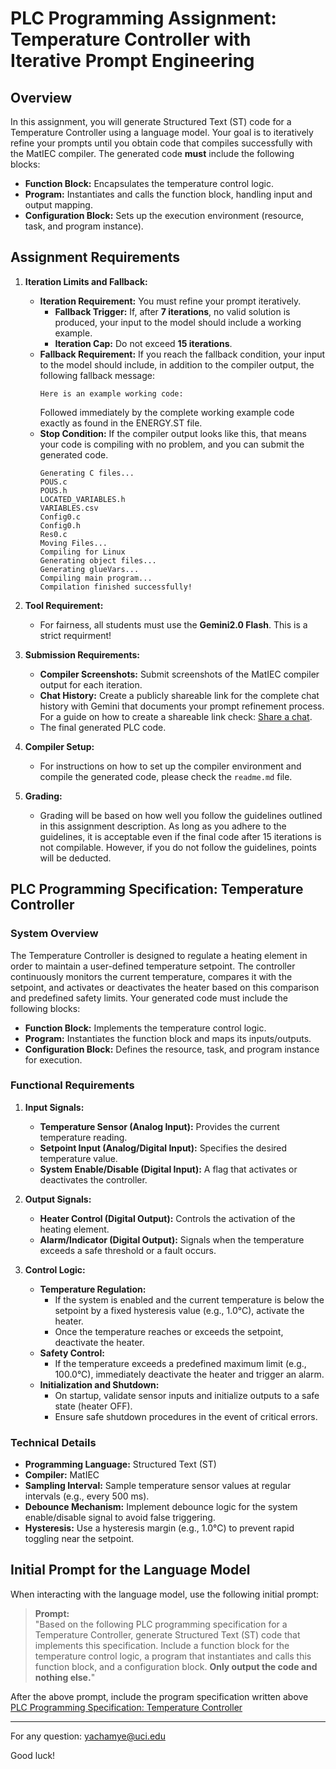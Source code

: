 # PLC Programming Assignment: Temperature Controller with Iterative Prompt Engineering

## Overview

In this assignment, you will generate Structured Text (ST) code for a Temperature Controller using a language model. Your goal is to iteratively refine your prompts until you obtain code that compiles successfully with the MatIEC compiler. The generated code **must** include the following blocks:

- **Function Block:** Encapsulates the temperature control logic.
- **Program:** Instantiates and calls the function block, handling input and output mapping.
- **Configuration Block:** Sets up the execution environment (resource, task, and program instance).

## Assignment Requirements

1. **Iteration Limits and Fallback:**
   - **Iteration Requirement:** You must refine your prompt iteratively.
     - **Fallback Trigger:** If, after **7 iterations**, no valid solution is produced, your input to the model should include a working example.
     - **Iteration Cap:** Do not exceed **15 iterations**.
   - **Fallback Requirement:** If you reach the fallback condition, your input to the model should include, in addition to the compiler output, the following fallback message:
     ```
     Here is an example working code:
     ```
     Followed immediately by the complete working example code exactly as found in the ENERGY.ST file.
   - **Stop Condition:** If the compiler output looks like this, that means your code is compiling with no problem, and you can submit the generated code.
        ```
        Generating C files...
        POUS.c
        POUS.h
        LOCATED_VARIABLES.h
        VARIABLES.csv
        Config0.c
        Config0.h
        Res0.c
        Moving Files...
        Compiling for Linux
        Generating object files...
        Generating glueVars...
        Compiling main program...
        Compilation finished successfully!
        ```

2. **Tool Requirement:**
   - For fairness, all students must use the **Gemini2.0 Flash**. This is a strict requirment!

3. **Submission Requirements:**
   - **Compiler Screenshots:** Submit screenshots of the MatIEC compiler output for each iteration.
   - **Chat History:** Create a publicly shareable link for the complete chat history with Gemini that documents your prompt refinement process. For a guide on how to create a shareable link check: [Share a chat](https://support.google.com/gemini/answer/13743730?).
   - The final generated PLC code.

4. **Compiler Setup:**
   - For instructions on how to set up the compiler environment and compile the generated code, please check the `readme.md` file.

5. **Grading:**
   - Grading will be based on how well you follow the guidelines outlined in this assignment description. As long as you adhere to the guidelines, it is acceptable even if the final code after 15 iterations is not compilable. However, if you do not follow the guidelines, points will be deducted.

## PLC Programming Specification: Temperature Controller

### System Overview
The Temperature Controller is designed to regulate a heating element in order to maintain a user-defined temperature setpoint. The controller continuously monitors the current temperature, compares it with the setpoint, and activates or deactivates the heater based on this comparison and predefined safety limits. Your generated code must include the following blocks:

- **Function Block:** Implements the temperature control logic.
- **Program:** Instantiates the function block and maps its inputs/outputs.
- **Configuration Block:** Defines the resource, task, and program instance for execution.

### Functional Requirements

1. **Input Signals:**
   - **Temperature Sensor (Analog Input):** Provides the current temperature reading.
   - **Setpoint Input (Analog/Digital Input):** Specifies the desired temperature value.
   - **System Enable/Disable (Digital Input):** A flag that activates or deactivates the controller.

2. **Output Signals:**
   - **Heater Control (Digital Output):** Controls the activation of the heating element.
   - **Alarm/Indicator (Digital Output):** Signals when the temperature exceeds a safe threshold or a fault occurs.

3. **Control Logic:**
   - **Temperature Regulation:**  
     - If the system is enabled and the current temperature is below the setpoint by a fixed hysteresis value (e.g., 1.0°C), activate the heater.
     - Once the temperature reaches or exceeds the setpoint, deactivate the heater.
   - **Safety Control:**  
     - If the temperature exceeds a predefined maximum limit (e.g., 100.0°C), immediately deactivate the heater and trigger an alarm.
   - **Initialization and Shutdown:**  
     - On startup, validate sensor inputs and initialize outputs to a safe state (heater OFF).
     - Ensure safe shutdown procedures in the event of critical errors.

### Technical Details

- **Programming Language:** Structured Text (ST)
- **Compiler:** MatIEC
- **Sampling Interval:** Sample temperature sensor values at regular intervals (e.g., every 500 ms).
- **Debounce Mechanism:** Implement debounce logic for the system enable/disable signal to avoid false triggering.
- **Hysteresis:** Use a hysteresis margin (e.g., 1.0°C) to prevent rapid toggling near the setpoint.

## Initial Prompt for the Language Model

When interacting with the language model, use the following initial prompt:

> **Prompt:**  
> "Based on the following PLC programming specification for a Temperature Controller, generate Structured Text (ST) code that implements this specification. Include a function block for the temperature control logic, a program that instantiates and calls this function block, and a configuration block. **Only output the code and nothing else.**"

After the above prompt, include the program specification written above [PLC Programming Specification: Temperature Controller](#plc-programming-specification-temperature-controller)

---

For any question: yachamye@uci.edu

Good luck!
